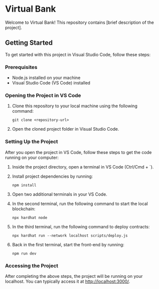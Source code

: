 
# Virtual Bank

Welcome to Virtual Bank! This repository contains [brief description of the project].

## Getting Started

To get started with this project in Visual Studio Code, follow these steps:

### Prerequisites

- Node.js installed on your machine
- Visual Studio Code (VS Code) installed

### Opening the Project in VS Code

1. Clone this repository to your local machine using the following command:
   ```
   git clone <repository-url>
   ```

2. Open the cloned project folder in Visual Studio Code.

### Setting Up the Project

After you open the project in VS Code, follow these steps to get the code running on your computer:

1. Inside the project directory, open a terminal in VS Code (Ctrl/Cmd + `).
2. Install project dependencies by running:
   ```
   npm install
   ```
3. Open two additional terminals in your VS Code.

4. In the second terminal, run the following command to start the local blockchain:
   ```
   npx hardhat node
   ```
   
5. In the third terminal, run the following command to deploy contracts:
   ```
   npx hardhat run --network localhost scripts/deploy.js
   ```
   
6. Back in the first terminal, start the front-end by running:
   ```
   npm run dev
   ```

### Accessing the Project

After completing the above steps, the project will be running on your localhost. You can typically access it at [http://localhost:3000/](http://localhost:3000/).
